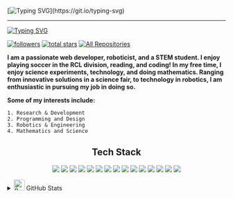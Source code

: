 [![Typing SVG](https://readme-typing-svg.demolab.com?font=Helvetica&size=50&pause=1000&color=F7F7F7&vCenter=true&width=435&lines=Vyan+M.)](https://git.io/typing-svg)
______________________________________________________________________________________________________________________________
[![Typing SVG](https://readme-typing-svg.demolab.com?font=Helvetica&size=30&pause=1000&color=F7F7F7&vCenter=true&width=435&lines=Programmer;CAD+Designer;Soccer+Player;FTC+Robotics)](https://git.io/typing-svg)

<a href="https://github.com/CoderPersonOnGit?tab=followers">
    <img alt="followers" title="Follow me on Github" src="https://custom-icon-badges.demolab.com/github/followers/CoderPersonOnGit?color=236ad3&labelColor=1155ba&style=for-the-badge&logo=person-add&label=Follow&logoColor=white"/></a>

<a href="https://github.com/CoderPersonOnGit?tab=repositories&sort=stargazers">
    <img alt="total stars" title="Total stars on GitHub" src="https://custom-icon-badges.demolab.com/github/stars/CoderPersonOnGit?color=55960c&style=for-the-badge&labelColor=488207&logo=star"/></a>

<a href="https://github.com/CoderPersonOnGit/CourseProjects/">
   <img alt="All Repositories" title="All Repositories" src="https://custom-icon-badges.demolab.com/badge/-All%20Repos-2962FF?style=for-the-badge&logoColor=white&logo=repo"/></a>






**I am a passionate web developer, roboticist, and a STEM student. I enjoy playing soccer in the RCL division, reading, and coding! In my free time, I enjoy science experiments, technology, and doing mathematics. Ranging from innovative solutions in a science fair, to technology in robotics, I am enthusiastic in pursuing my job in doing so.**

**Some of my interests include:**
   
    1. Research & Development
    2. Programming and Design
    3. Robotics & Engineering
    4. Mathematics and Science

<div align="center">

## Tech Stack
[![](https://img.shields.io/badge/Python-FFD43B?style=for-the-badge&logo=python&logoColor=darkgreen)](https://www.python.org) ![](https://img.shields.io/badge/Java-ED8B00?style=for-the-badge&logo=java&logoColor=white) ![](https://img.shields.io/badge/typescript-%23007ACC.svg?style=for-the-badge&logo=typescript&logoColor=white) ![](https://img.shields.io/badge/css3-%231572B6.svg?style=for-the-badge&logo=css3&logoColor=white) ![](https://img.shields.io/badge/html5-%23E34F26.svg?style=for-the-badge&logo=html5&logoColor=white) ![](https://img.shields.io/badge/javascript-%23323330.svg?style=for-the-badge&logo=javascript&logoColor=%23F7DF1E) ![](https://img.shields.io/badge/github-%23121011.svg?style=for-the-badge&logo=github&logoColor=white) ![](https://img.shields.io/badge/git-%23F05033.svg?style=for-the-badge&logo=git&logoColor=white) ![](https://img.shields.io/badge/shell_script-%23121011.svg?style=for-the-badge&logo=gnu-bash&logoColor=white) ![](https://img.shields.io/badge/Windows%20Terminal-%234D4D4D.svg?style=for-the-badge&logo=windows-terminal&logoColor=white) ![](https://img.shields.io/badge/node.js-6DA55F?style=for-the-badge&logo=node.js&logoColor=white) ![](https://img.shields.io/badge/NPM-%23CB3837.svg?style=for-the-badge&logo=npm&logoColor=white) ![](https://img.shields.io/badge/Matplotlib-%23ffffff.svg?style=for-the-badge&logo=Matplotlib&logoColor=black) ![](https://img.shields.io/badge/numpy-%23013243.svg?style=for-the-badge&logo=numpy&logoColor=white) ![](https://img.shields.io/badge/-RaspberryPi-C51A4A?style=for-the-badge&logo=Raspberry-Pi)

<div align="left">
<details>
  <summary><img src="https://raw.githubusercontent.com/Tarikul-Islam-Anik/Telegram-Animated-Emojis/main/Objects/Bar%20Chart.webp" alt="Bar Chart" width="25" height="25" /> GitHub Stats</summary>
<div align="left">
<p>&nbsp;<img align="center" src="https://github-readme-stats.vercel.app/api?username=coderpersonongit&show_icons=true&locale=en" alt="coderpersonongit" /></p>

<p><img align="center" src="https://github-readme-streak-stats.herokuapp.com/?user=coderpersonongit&" alt="coderpersonongit" /></p>
<p align="left"> <img src="https://komarev.com/ghpvc/?username=coderpersonongit&label=Profile%20views&color=0e75b6&style=flat" alt="coderpersonongit" /> </p>

<p align="left"> <a href="https://github.com/ryo-ma/github-profile-trophy"><img src="https://github-profile-trophy.vercel.app/?username=coderpersonongit" alt="coderpersonongit" /></a> </p>
